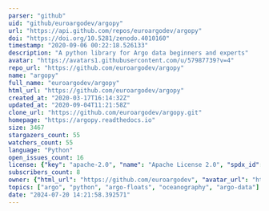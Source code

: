 ```yaml
---
parser: "github"
uid: "github/euroargodev/argopy"
url: "https://api.github.com/repos/euroargodev/argopy"
doi: "https://doi.org/10.5281/zenodo.4010160"
timestamp: "2020-09-06 00:22:18.526133"
description: "A python library for Argo data beginners and experts"
avatar: "https://avatars1.githubusercontent.com/u/57987739?v=4"
repo_url: "https://github.com/euroargodev/argopy"
name: "argopy"
full_name: "euroargodev/argopy"
html_url: "https://github.com/euroargodev/argopy"
created_at: "2020-03-17T16:14:32Z"
updated_at: "2020-09-04T11:21:58Z"
clone_url: "https://github.com/euroargodev/argopy.git"
homepage: "https://argopy.readthedocs.io"
size: 3467
stargazers_count: 55
watchers_count: 55
language: "Python"
open_issues_count: 16
license: {"key": "apache-2.0", "name": "Apache License 2.0", "spdx_id": "Apache-2.0", "url": "https://api.github.com/licenses/apache-2.0", "node_id": "MDc6TGljZW5zZTI="}
subscribers_count: 8
owner: {"html_url": "https://github.com/euroargodev", "avatar_url": "https://avatars1.githubusercontent.com/u/57987739?v=4", "login": "euroargodev", "type": "Organization"}
topics: ["argo", "python", "argo-floats", "oceanography", "argo-data"]
date: "2024-07-20 14:21:58.392571"
---
```


